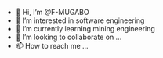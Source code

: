 - 👋 Hi, I’m @F-MUGABO
- 👀 I’m interested in software engineering 
- 🌱 I’m currently learning mining engineering 
- 💞️ I’m looking to collaborate on ...
- 📫 How to reach me ...

<!---
F-MUGABO/F-MUGABO is a ✨ special ✨ repository because its `README.md` (this file) appears on your GitHub profile.
You can click the Preview link to take a look at your changes.
--->
